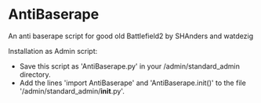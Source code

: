 # AntiBaserape
An anti baserape script for good old Battlefield2 by SHAnders and watdezig


Installation as Admin script:
- Save this script as 'AntiBaserape.py' in your <bf2>/admin/standard_admin directory.
- Add the lines 'import AntiBaserape' and 'AntiBaserape.init()' to the file '<bf2>/admin/standard_admin/__init__.py'.